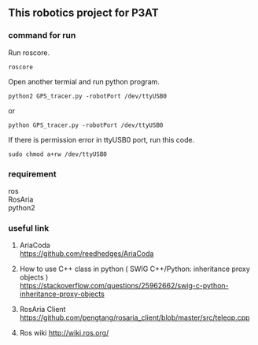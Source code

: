 ## This robotics project for P3AT

### command for run
Run roscore.
```
roscore
```
Open another termial and run python program.
```
python2 GPS_tracer.py -robotPort /dev/ttyUSB0
```
or
```
python GPS_tracer.py -robotPort /dev/ttyUSB0
```

If there is permission error in ttyUSB0 port, run this code.
```
sudo chmod a+rw /dev/ttyUSB0
```
### requirement
ros  
RosAria  
python2  

### useful link
1. AriaCoda  
https://github.com/reedhedges/AriaCoda

2. How to use C++ class in python ( SWIG C++/Python: inheritance proxy objects )  
https://stackoverflow.com/questions/25962662/swig-c-python-inheritance-proxy-objects

3. RosAria Client  
https://github.com/pengtang/rosaria_client/blob/master/src/teleop.cpp

4. Ros wiki
http://wiki.ros.org/
